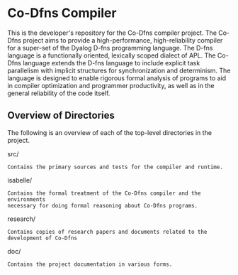 # Co-Dfns Compiler

This is the developer's repository for the Co-Dfns compiler project. 
The Co-Dfns project aims to provide a high-performance, high-reliability 
compiler for a super-set of the Dyalog D-fns programming language. 
The D-fns language is a functionally oriented, lexically scoped dialect 
of APL. The Co-Dfns language extends the D-fns language to include 
explicit task parallelism with implicit structures for synchronization 
and determinism. The language is designed to enable rigorous formal 
analysis of programs to aid in compiler optimization and programmer 
productivity, as well as in the general reliability of the code itself.

## Overview of Directories

The following is an overview of each of the top-level directories in the 
project. 

src/

	Contains the primary sources and tests for the compiler and runtime.

isabelle/

	Contains the formal treatment of the Co-Dfns compiler and the environments 
	necessary for doing formal reasoning about Co-Dfns programs.

research/

	Contains copies of research papers and documents related to the 
	development of Co-Dfns

doc/

	Contains the project documentation in various forms.
